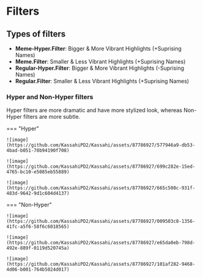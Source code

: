 # Filters

## Types of filters

-   **Meme-Hyper.Filter**: Bigger & More Vibrant Highlights (+Suprising Names)
-   **Meme.Filter**: Smaller & Less Vibrant Highlights (+Suprising Names)
-   **Regular-Hyper.Filter**: Bigger & More Vibrant Highlights (-Suprising Names)
-   **Regular.Filter**: Smaller & Less Vibrant Highlights (+Suprising Names)

### Hyper and Non-Hyper filters

Hyper filters are more dramatic and have more stylized look, whereas Non-Hyper filters are more subtle.

=== "Hyper"

    ![image](https://github.com/KassahiPD2/Kassahi/assets/87786927/577946a9-db53-4bad-b051-78b94190f708)

    ![image](https://github.com/KassahiPD2/Kassahi/assets/87786927/699c282e-15ed-4765-bc10-e5085eb55889)

    ![image](https://github.com/KassahiPD2/Kassahi/assets/87786927/665c508c-931f-483d-9642-9d1c604d4137)

=== "Non-Hyper"

    ![image](https://github.com/KassahiPD2/Kassahi/assets/87786927/009503c8-1356-41fc-a5f6-58f6c6018565)

    ![image](https://github.com/KassahiPD2/Kassahi/assets/87786927/e65da0eb-798d-492e-889f-0119d520745a)

    ![image](https://github.com/KassahiPD2/Kassahi/assets/87786927/101af282-9468-4d06-b001-764b5024d017)
